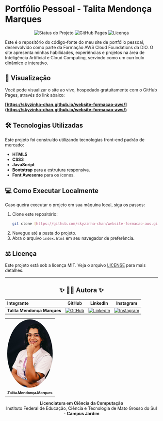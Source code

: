 # Portfólio Pessoal - Talita Mendonça Marques

<p align="center">
  <img alt="Status do Projeto" src="https://img.shields.io/badge/status-concluído-brightgreen">
  <img alt="GitHub Pages" src="https://img.shields.io/badge/GitHub%20Pages-Ativo-blue">
  <img alt="Licença" src="https://img.shields.io/badge/license-MIT-blue">
</p>

Este é o repositório do código-fonte do meu site de portfólio pessoal, desenvolvido como parte da Formação AWS Cloud Foundations da DIO. O site apresenta minhas habilidades, experiências e projetos na área de Inteligência Artificial e Cloud Computing, servindo como um currículo dinâmico e interativo.

## 🚀 Visualização

Você pode visualizar o site ao vivo, hospedado gratuitamente com o GitHub Pages, através do link abaixo:

**[https://skyzinha-chan.github.io/website-formacao-aws/](https://skyzinha-chan.github.io/website-formacao-aws/)**

## 🛠️ Tecnologias Utilizadas

Este projeto foi construído utilizando tecnologias front-end padrão de mercado:

* **HTML5**
* **CSS3**
* **JavaScript**
* **Bootstrap** para a estrutura responsiva.
* **Font Awesome** para os ícones.

## 💻 Como Executar Localmente

Caso queira executar o projeto em sua máquina local, siga os passos:

1.  Clone este repositório:
    ```bash
    git clone [https://github.com/skyzinha-chan/website-formacao-aws.git](https://github.com/skyzinha-chan/website-formacao-aws.git)
    ```
2.  Navegue até a pasta do projeto.
3.  Abra o arquivo `index.html` em seu navegador de preferência.

## ⚖️ Licença

Este projeto está sob a licença MIT. Veja o arquivo [LICENSE](LICENSE) para mais detalhes.

---
<div align="center">

## **✨ 🧑‍💻 Autora ✨**

| Integrante                  |                                                      GitHub                                                      |                                                                  LinkedIn                                                                  |                                                             Instagram                                                             |
| :-------------------------- | :--------------------------------------------------------------------------------------------------------------: | :----------------------------------------------------------------------------------------------------------------------------------------: | :-------------------------------------------------------------------------------------------------------------------------------: |
| **Talita Mendonça Marques** | [![GitHub](https://img.shields.io/badge/GitHub-181717?style=flat&logo=github)](https://github.com/skyzinha-chan) | [![LinkedIn](https://img.shields.io/badge/LinkedIn-0077B5?style=flat&logo=linkedin)](https://www.linkedin.com/in/talita-mendonca-marques/) | [![Instagram](https://img.shields.io/badge/Instagram-E4405F?style=flat&logo=instagram)](https://www.instagram.com/skyzinha_chan/) |

</div>



<div align="center">

<table>
  <tr>
    <td align="center">
      <a href="https://github.com/skyzinha-chan">
        <img src="./assets/img/profile.jpg" width="150px;" alt="Foto de Talita Mendonça Marques" style="border-radius:50%;"/>
        <br />
        <sub><b>Talita Mendonça Marques</b></sub>
      </a>
    </td>
    
  </tr>
</table>

**Licenciatura em Ciência da Computação**
<br>
Instituto Federal de Educação, Ciência e Tecnologia de Mato Grosso do Sul - **Campus Jardim**

</div>
